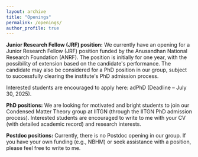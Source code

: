 ```yaml
---
layout: archive
title: "Openings"
permalink: /openings/
author_profile: true
---
```


**Junior Research Fellow (JRF) position:** We currently have an opening for a Junior Research Fellow (JRF) position funded by the Anusandhan National Research Foundation (ANRF). The position is initially for one year, with the possibility of extension based on the candidate's performance. The candidate may also be considered for a PhD position in our group, subject to successfully clearing the institute's PhD admission process.

Interested students are encouraged to apply here: adPhD (Deadline – July 30, 2025).

**PhD positions:** We are looking for motivated and bright students to join our Condensed Matter Theory group at IITGN (through the IITGN PhD admission process). Interested students are encouraged to write to me with your CV (with detailed academic record) and research interests.

**Postdoc positions:** Currently, there is no Postdoc opening in our group. If you have your own funding (e.g., NBHM) or seek assistance with a position, please feel free to write to me.
